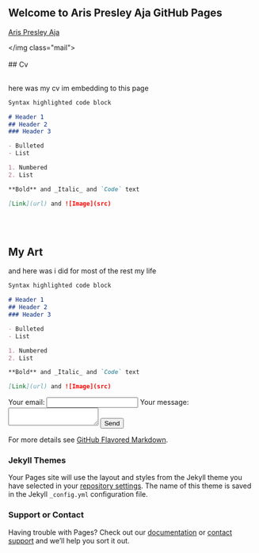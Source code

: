 ## Welcome to Aris Presley Aja GitHub Pages

<a href="https://github.com/aris-presley-aja/">Aris Presley Aja</a>
<!-- 
Whenever you commit to this repository, GitHub Pages will run [Jekyll](https://jekyllrb.com/) to rebuild the pages in your site, from the content in your Markdown files.
 -->
</img class="mail">
<br><br> ## Cv
<br><br>

here was my cv im embedding to this page

```markdown
Syntax highlighted code block

# Header 1
## Header 2
### Header 3

- Bulleted
- List

1. Numbered
2. List

**Bold** and _Italic_ and `Code` text

[Link](url) and ![Image](src)
```
<br><br>
## My Art

and here was i did for most of the rest my life

```markdown
Syntax highlighted code block

# Header 1
## Header 2
### Header 3

- Bulleted
- List

1. Numbered
2. List

**Bold** and _Italic_ and `Code` text

[Link](url) and ![Image](src)
```






<form
  action="https://formspree.io/f/xpzkewqv"
  method="POST"
>
  <label>
    Your email:
    <input type="email" name="_replyto">
  </label>
  <label>
    Your message:
    <textarea name="message"></textarea>
  </label>
  <!-- your other form fields go here -->
  <button type="submit">Send</button>
</form>


For more details see [GitHub Flavored Markdown](https://guides.github.com/features/mastering-markdown/).

### Jekyll Themes

Your Pages site will use the layout and styles from the Jekyll theme you have selected in your [repository settings](https://github.com/aris-presley-aja/MyWeb/settings/pages). The name of this theme is saved in the Jekyll `_config.yml` configuration file.

### Support or Contact

Having trouble with Pages? Check out our [documentation](https://docs.github.com/categories/github-pages-basics/) or [contact support](https://support.github.com/contact) and we’ll help you sort it out.
